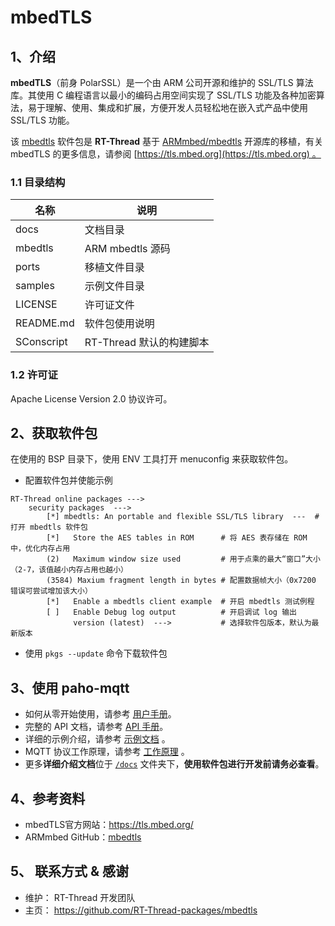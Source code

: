 # mbedTLS

## 1、介绍 

**mbedTLS**（前身 PolarSSL）是一个由 ARM 公司开源和维护的 SSL/TLS 算法库。其使用 C 编程语言以最小的编码占用空间实现了 SSL/TLS 功能及各种加密算法，易于理解、使用、集成和扩展，方便开发人员轻松地在嵌入式产品中使用 SSL/TLS 功能。

该 [mbedtls](https://github.com/RT-Thread-packages/mbedtls) 软件包是 **RT-Thread** 基于 [ARMmbed/mbedtls](https://github.com/ARMmbed/mbedtls/) 开源库的移植，有关 mbedTLS 的更多信息，请参阅 [https://tls.mbed.org](https://tls.mbed.org) 。

### 1.1 目录结构

| 名称            | 说明 |
| ----            | ---- |
| docs            | 文档目录 |
| mbedtls         | ARM mbedtls 源码 |
| ports           | 移植文件目录 |
| samples         | 示例文件目录 |
| LICENSE         | 许可证文件 |
| README.md       | 软件包使用说明 |
| SConscript      | RT-Thread 默认的构建脚本 |

### 1.2 许可证

Apache License Version 2.0 协议许可。

## 2、获取软件包

在使用的 BSP 目录下，使用 ENV 工具打开 menuconfig 来获取软件包。

- 配置软件包并使能示例

```shell
RT-Thread online packages --->
    security packages  --->
        [*] mbedtls: An portable and flexible SSL/TLS library  ---  # 打开 mbedtls 软件包
        [*]   Store the AES tables in ROM      # 将 AES 表存储在 ROM 中，优化内存占用
        (2)   Maximum window size used         # 用于点乘的最大“窗口”大小（2-7，该值越小内存占用也越小）
        (3584) Maxium fragment length in bytes # 配置数据帧大小（0x7200 错误可尝试增加该大小）
        [*]   Enable a mbedtls client example  # 开启 mbedtls 测试例程
        [ ]   Enable Debug log output          # 开启调试 log 输出
              version (latest)  --->           # 选择软件包版本，默认为最新版本
```

- 使用 `pkgs --update` 命令下载软件包

## 3、使用 paho-mqtt

- 如何从零开始使用，请参考 [用户手册](docs/user-guide.md)。
- 完整的 API 文档，请参考 [API 手册](docs/api.md)。
- 详细的示例介绍，请参考 [示例文档](docs/samples.md) 。
- MQTT 协议工作原理，请参考 [工作原理](docs/principle.md) 。
- 更多**详细介绍文档**位于 [`/docs`](/docs) 文件夹下，**使用软件包进行开发前请务必查看**。

## 4、参考资料

- mbedTLS官方网站：https://tls.mbed.org/
- ARMmbed GitHub：[mbedtls](https://github.com/ARMmbed/mbedtls/tree/72ea31b026e1fc61b01662474aa5125817b968bc)

## 5、 联系方式 & 感谢

- 维护： RT-Thread 开发团队
- 主页： https://github.com/RT-Thread-packages/mbedtls
